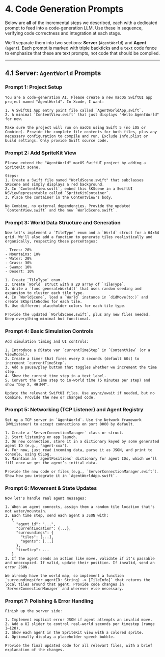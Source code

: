 
# 4. Code Generation Prompts

Below are **all** of the incremental steps we described, each with a dedicated prompt to feed into a code-generation LLM. Use these in sequence, verifying code correctness and integration at each stage.

We’ll separate them into two sections: **Server** (`AgentWorld`) and **Agent** (`agent`). Each prompt is marked with triple backticks and a `text` code fence to emphasize that these are text prompts, not code that should be compiled.

---

## 4.1 Server: `AgentWorld` Prompts

### **Prompt 1: Project Setup**

```text
You are a code-generation AI. Please create a new macOS SwiftUI app project named "AgentWorld". In Xcode, I want:

1. A SwiftUI App entry point file called `AgentWorldApp.swift`.
2. A minimal `ContentView.swift` that just displays "Hello AgentWorld" for now.

Make sure the project will run on macOS using Swift 5 (no iOS or Combine). Provide the complete file contents for both files, plus any necessary configuration to compile and run. Exclude Info.plist or build settings. Only provide Swift source code.
```

### **Prompt 2: Add SpriteKit View**

```text
Please extend the "AgentWorld" macOS SwiftUI project by adding a SpriteKit scene. 

Steps:
1. Create a Swift file named "WorldScene.swift" that subclasses SKScene and simply displays a red background.
2. In `ContentView.swift`, embed this SKScene in a SwiftUI NSViewRepresentable called `SpriteKitContainer`.
3. Place the container in the ContentView's body. 

No Combine, no external dependencies. Provide the updated `ContentView.swift` and the new `WorldScene.swift`.
```

### **Prompt 3: World Data Structure and Generation**

```text
Now let's implement a `TileType` enum and a `World` struct for a 64x64 grid. We'll also add a function to generate tiles realistically and organically, respecting these percentages:

- Trees: 20%
- Mountains: 10%
- Water: 20%
- Grass: 30%
- Swamp: 10%
- Desert: 10%

1. Create `TileType` enum.
2. Create `World` struct with a 2D array of `TileType`.
3. Write a `func generateWorld()` that uses random seeding and expansion to cluster each tile type. 
4. In `WorldScene`, load a `World` instance in `didMove(to:)` and create SKSpriteNodes for each tile. 
5. Use different placeholder colors for each tile type. 

Provide the updated `WorldScene.swift`, plus any new files needed. Keep everything minimal but functional.
```

### **Prompt 4: Basic Simulation Controls**

```text
Add simulation timing and UI controls:

1. Introduce a @State var `currentTimeStep` in `ContentView` (or a ViewModel). 
2. Create a timer that fires every X seconds (default 60s) to increment `currentTimeStep`. 
3. Add a pause/play button that toggles whether we increment the time step. 
4. Show the current time step in a text label. 
5. Convert the time step to in-world time (5 minutes per step) and show "Day X, HH:MM".

Update the relevant SwiftUI files. Use async/await if needed, but no Combine. Provide the new or changed code.
```

### **Prompt 5: Networking (TCP Listener) and Agent Registry**

```text
Set up a TCP server in `AgentWorld`. Use the Network framework (NWListener) to accept connections on port 8000 by default. 

1. Create a `ServerConnectionManager` class or struct.
2. Start listening on app launch.
3. On new connection, store it in a dictionary keyed by some generated agent ID (e.g., "agent-xxx").
4. For now, just read incoming data, parse it as JSON, and print to console, using OSLog.
5. Maintain an `agentPositions` dictionary for agent IDs, which we’ll fill once we get the agent’s initial data.

Provide the new code or files (e.g., `ServerConnectionManager.swift`). Show how you integrate it in `AgentWorldApp.swift`.
```

### **Prompt 6: Movement & State Updates**

```text
Now let's handle real agent messages:

1. When an agent connects, assign them a random tile location that's not water/mountain.
2. Each time step, send each agent a JSON with:
   {
     "agent_id": "...",
     "currentLocation": {...},
     "surroundings": {
       "tiles": [...],
       "agents": [...]
     },
     "timeStep": ...
   }
3. If the agent sends an action like move, validate if it's passable and unoccupied. If valid, update their position. If invalid, send an error JSON.

We already have the world map, so implement a function `surroundings(for agentID: String) -> [TileInfo]` that returns the local tiles around that agent. Provide code changes in `ServerConnectionManager` and wherever else necessary.
```

### **Prompt 7: Polishing & Error Handling**

```text
Finish up the server side:

1. Implement explicit error JSON if agent attempts an invalid move.
2. Add a UI slider to control real-world seconds per timestep (range 1–120).
3. Show each agent in the SpriteKit view with a colored sprite. 
4. Optionally display a placeholder speech bubble.

Provide the final updated code for all relevant files, with a brief explanation of the changes. 
```

